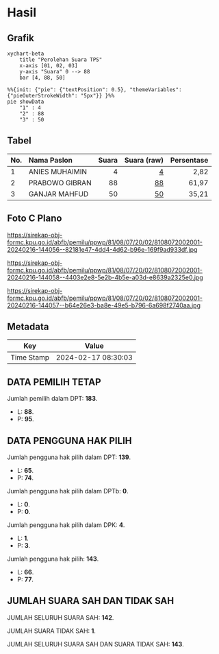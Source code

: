 # Hasil

## Grafik

```mermaid
xychart-beta
    title "Perolehan Suara TPS"
    x-axis [01, 02, 03]
    y-axis "Suara" 0 --> 88
    bar [4, 88, 50]
```

```mermaid
%%{init: {"pie": {"textPosition": 0.5}, "themeVariables": {"pieOuterStrokeWidth": "5px"}} }%%
pie showData
    "1" : 4
    "2" : 88
    "3" : 50
```

## Tabel

| No. | Nama Paslon    | Suara | Suara (raw) | Persentase |
|:--- |:-------------- | -----:| -----------:| ----------:|
| 1   | ANIES MUHAIMIN | 4     | [4][p-1]    | 2,82       |
| 2   | PRABOWO GIBRAN | 88    | [88][p-2]   | 61,97      |
| 3   | GANJAR MAHFUD  | 50    | [50][p-3]   | 35,21      |


[p-1]: https://github.com/gigit-pemilu/pemilu-2024-81-maluku/blob/main/pilpres/hitung-suara/sub/81-maluku/sub/08-maluku-barat-daya/sub/07-pulau-pulau-terselatan/sub/2002-lekloor/sub/001-tps/sub/paslon-1.txt
[p-2]: https://github.com/gigit-pemilu/pemilu-2024-81-maluku/blob/main/pilpres/hitung-suara/sub/81-maluku/sub/08-maluku-barat-daya/sub/07-pulau-pulau-terselatan/sub/2002-lekloor/sub/001-tps/sub/paslon-2.txt
[p-3]: https://github.com/gigit-pemilu/pemilu-2024-81-maluku/blob/main/pilpres/hitung-suara/sub/81-maluku/sub/08-maluku-barat-daya/sub/07-pulau-pulau-terselatan/sub/2002-lekloor/sub/001-tps/sub/paslon-3.txt

## Foto C Plano

https://sirekap-obj-formc.kpu.go.id/abfb/pemilu/ppwp/81/08/07/20/02/8108072002001-20240216-144056--82181e47-4dd4-4d62-b96e-169f9ad933df.jpg

https://sirekap-obj-formc.kpu.go.id/abfb/pemilu/ppwp/81/08/07/20/02/8108072002001-20240216-144058--4403e2e8-5e2b-4b5e-a03d-e8639a2325e0.jpg

https://sirekap-obj-formc.kpu.go.id/abfb/pemilu/ppwp/81/08/07/20/02/8108072002001-20240216-144057--b64e26e3-ba8e-49e5-b796-6a698f2740aa.jpg


## Metadata

| Key        | Value               |
| ---------- | ------------------- |
| Time Stamp | 2024-02-17 08:30:03 |


## DATA PEMILIH TETAP

Jumlah pemilih dalam DPT: **183**.
 * L: **88**.
 * P: **95**.

## DATA PENGGUNA HAK PILIH

Jumlah pengguna hak pilih dalam DPT: **139**.
 * L: **65**.
 * P: **74**.

Jumlah pengguna hak pilih dalam DPTb: **0**.
 * L: **0**.
 * P: **0**.

Jumlah pengguna hak pilih dalam DPK: **4**.
 * L: **1**.
 * P: **3**.

Jumlah pengguna hak pilih: **143**.
 * L: **66**.
 * P: **77**.

## JUMLAH SUARA SAH DAN TIDAK SAH

JUMLAH SELURUH SUARA SAH: **142**.

JUMLAH SUARA TIDAK SAH: **1**.

JUMLAH SELURUH SUARA SAH DAN SUARA TIDAK SAH: **143**.


